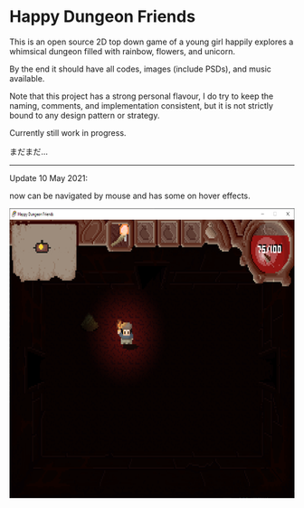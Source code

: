 # Happy Dungeon Friends

<p align="center">
  <src="https://github.com/Amarthgul/HappyDungeonFriends/blob/main/Icon.bmp">
</p>

This is an open source 2D top down game of a young girl happily explores a whimsical dungeon 
filled with rainbow, flowers, and unicorn.

By the end it should have all codes, images (include PSDs), and music available.

Note that this project has a strong personal flavour, I do try to keep the naming, comments, and implementation 
consistent, but it is not strictly bound to any design pattern or strategy.

Currently still work in progress. 

まだまだ...

--------------------------------------------------------

Update 10 May 2021: 

now can be navigated by mouse and has some on hover effects.

<img src="https://github.com/Amarthgul/HappyDungeonFriends/blob/main/Content/Screencap/wxh9xyO.png" height="512">
